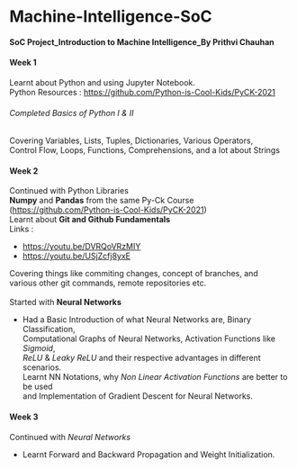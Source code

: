 # Machine-Intelligence-SoC
#### SoC Project_Introduction to Machine Intelligence_By Prithvi Chauhan

#### Week 1
Learnt about Python and using Jupyter Notebook. <br>
Python Resources : https://github.com/Python-is-Cool-Kids/PyCK-2021
###### Completed Basics of Python I & II 
Covering Variables, Lists, Tuples, Dictionaries, Various Operators, <br>
Control Flow, Loops, Functions, Comprehensions, and a lot about Strings

#### Week 2
Continued with Python Libraries <br>
**Numpy** and **Pandas** from the same Py-Ck Course (https://github.com/Python-is-Cool-Kids/PyCK-2021) <br>
Learnt about **Git and Github Fundamentals** <br>
Links : 
* https://youtu.be/DVRQoVRzMIY</li>
* https://youtu.be/USjZcfj8yxE</li>

Covering things like commiting changes, concept of branches, and <br>
various other git commands, remote repositories etc.<br>
<br>
Started with **Neural Networks** <br>
* Had a Basic Introduction of what Neural Networks are, Binary Classification, <br>
Computational Graphs of Neural Networks, Activation Functions like *Sigmoid*, <br>
*ReLU* & *Leaky ReLU* and their respective advantages in different scenarios. <br>
Learnt NN Notations, why *Non Linear Activation Functions* are better to be used <br>
and Implementation of Gradient Descent for Neural Networks.

#### Week 3
Continued with *Neural Networks* <br>
* Learnt Forward and Backward Propagation and Weight Initialization. <br>





